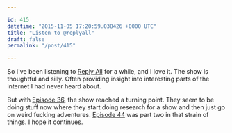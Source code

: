 ```yaml
---

id: 415
datetime: "2015-11-05 17:20:59.038426 +0000 UTC"
title: "Listen to @replyall"
draft: false
permalink: "/post/415"

---
```


So I've been listening to [Reply All](https://gimletmedia.com/show/reply-all/) for a while, and I love it. The show is thoughtful and silly. Often providing insight into interesting parts of the internet I had never heard about.

But with [Episode 36](https://gimletmedia.com/episode/36-todays-the-day/), the show reached a turning point. They seem to be doing stuff now where they start doing research for a show and then just go on weird fucking adventures. [Episode 44](https://gimletmedia.com/episode/44-shine-on-you-crazy-goldman/) was part two in that strain of things. I hope it continues.
